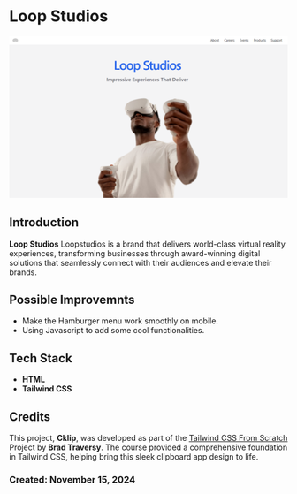 # Loop Studios

![Thumbnail](/thumbnail/loop.s.png)

## Introduction
**Loop Studios** Loopstudios is a brand that delivers world-class virtual reality experiences, transforming businesses through award-winning digital solutions that seamlessly connect with their audiences and elevate their brands.

## Possible Improvemnts
- Make the Hamburger menu work smoothly on mobile.
- Using Javascript to add some cool functionalities.

## Tech Stack
- **HTML**
- **Tailwind CSS**

## Credits
This project, **Cklip**, was developed as part of the [Tailwind CSS From Scratch](https://www.udemy.com/course/tailwind-from-scratch) Project by **Brad Traversy**. The course provided a comprehensive foundation in Tailwind CSS, helping bring this sleek clipboard app design to life. 

### Created: November 15, 2024
